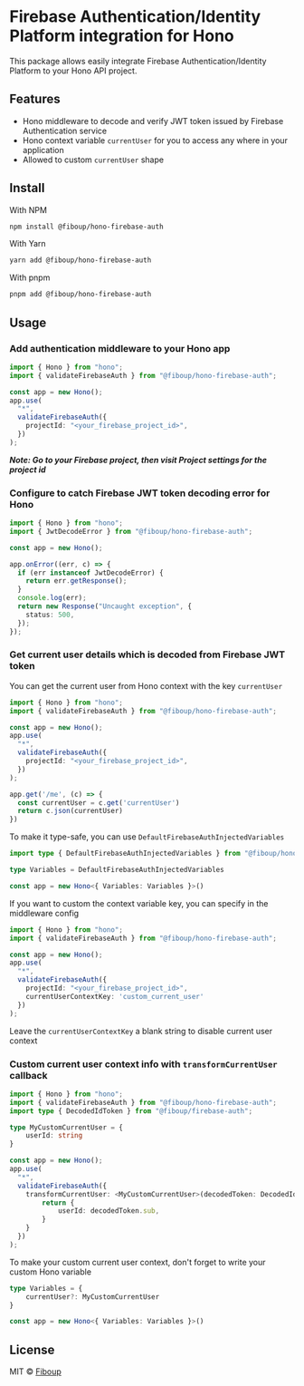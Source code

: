# Firebase Authentication/Identity Platform integration for Hono

This package allows easily integrate Firebase Authentication/Identity Platform to your Hono API project.

## Features

- Hono middleware to decode and verify JWT token issued by Firebase Authentication service
- Hono context variable `currentUser` for you to access any where in your application
- Allowed to custom `currentUser` shape


## Install

With NPM

```bash
npm install @fiboup/hono-firebase-auth
```

With Yarn

```bash
yarn add @fiboup/hono-firebase-auth
```

With pnpm

```bash
pnpm add @fiboup/hono-firebase-auth
```

## Usage

### Add authentication middleware to your Hono app

```ts
import { Hono } from "hono";
import { validateFirebaseAuth } from "@fiboup/hono-firebase-auth";

const app = new Hono();
app.use(
  "*",
  validateFirebaseAuth({
    projectId: "<your_firebase_project_id>",
  })
);
```

***Note: Go to your Firebase project, then visit Project settings for the project id***

### Configure to catch Firebase JWT token decoding error for Hono

```ts
import { Hono } from "hono";
import { JwtDecodeError } from "@fiboup/hono-firebase-auth";

const app = new Hono();

app.onError((err, c) => {
  if (err instanceof JwtDecodeError) {
    return err.getResponse();
  }
  console.log(err);
  return new Response("Uncaught exception", {
    status: 500,
  });
});
```

### Get current user details which is decoded from Firebase JWT token

You can get the current user from Hono context with the key `currentUser`

```ts
import { Hono } from "hono";
import { validateFirebaseAuth } from "@fiboup/hono-firebase-auth";

const app = new Hono();
app.use(
  "*",
  validateFirebaseAuth({
    projectId: "<your_firebase_project_id>",
  })
);

app.get('/me', (c) => {
  const currentUser = c.get('currentUser')
  return c.json(currentUser)
})

```

To make it type-safe, you can use `DefaultFirebaseAuthInjectedVariables`

```ts
import type { DefaultFirebaseAuthInjectedVariables } from "@fiboup/hono-firebase-auth";

type Variables = DefaultFirebaseAuthInjectedVariables

const app = new Hono<{ Variables: Variables }>()
```

If you want to custom the context variable key, you can specify in the middleware config

```ts
import { Hono } from "hono";
import { validateFirebaseAuth } from "@fiboup/hono-firebase-auth";

const app = new Hono();
app.use(
  "*",
  validateFirebaseAuth({
    projectId: "<your_firebase_project_id>",
    currentUserContextKey: 'custom_current_user'
  })
);

```

Leave the `currentUserContextKey` a blank string to disable current user context

### Custom current user context info with `transformCurrentUser` callback

```ts
import { Hono } from "hono";
import { validateFirebaseAuth } from "@fiboup/hono-firebase-auth";
import type { DecodedIdToken } from "@fiboup/firebase-auth";

type MyCustomCurrentUser = {
    userId: string
}

const app = new Hono();
app.use(
  "*",
  validateFirebaseAuth({
    transformCurrentUser: <MyCustomCurrentUser>(decodedToken: DecodedIdToken) => {
        return {
            userId: decodedToken.sub,
        }
    }
  })
);

```

To make your custom current user context, don't forget to write your custom Hono variable


```ts
type Variables = {
    currentUser?: MyCustomCurrentUser
}

const app = new Hono<{ Variables: Variables }>()
```

## License

MIT &copy; [Fiboup](https://github.com/fiboup)
